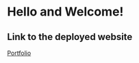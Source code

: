 # Hello and Welcome!

## Link to the deployed website
[Portfolio](https://lizas-portfolio.herokuapp.com/)
